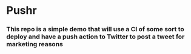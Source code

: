 # Pushr

### This repo is a simple demo that will use a CI of some sort to deploy and have a push action to Twitter to post a tweet for marketing reasons

